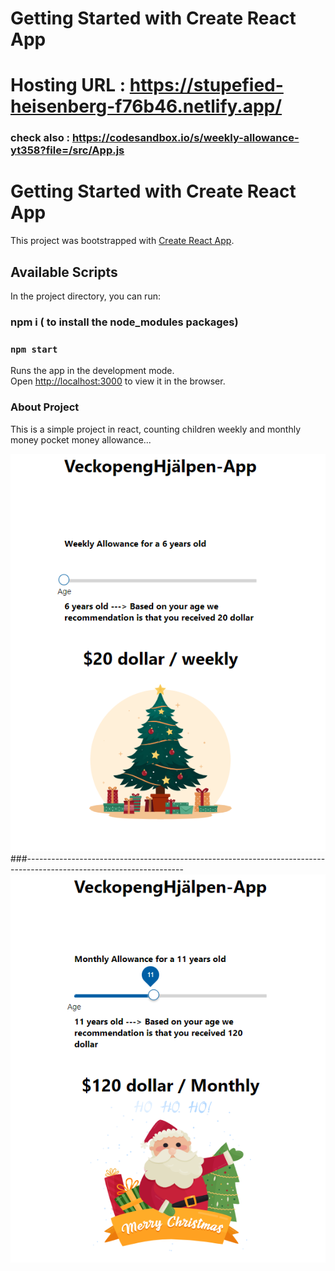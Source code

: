 # Getting Started with Create React App

# Hosting URL :  https://stupefied-heisenberg-f76b46.netlify.app/
### check also : https://codesandbox.io/s/weekly-allowance-yt358?file=/src/App.js

# Getting Started with Create React App

This project was bootstrapped with [Create React App](https://github.com/facebook/create-react-app).

## Available Scripts

In the project directory, you can run:

### npm i   ( to install the node_modules packages)
### `npm start`

Runs the app in the development mode.\
Open [http://localhost:3000](http://localhost:3000) to view it in the browser.

### About Project
This is a simple project in react, counting children weekly and monthly money pocket money allowance...
  

<img src="https://github.com/AyeshaAzam/CountYourWeeklyAllowance-app/blob/master/src/images/weeklyAllowance-app-1.PNG" />
###---------------------------------------------------------------------------------------------------------------------
<img src="https://github.com/AyeshaAzam/CountYourWeeklyAllowance-app/blob/master/src/images/weeklyAllowance-app-2.PNG" />
